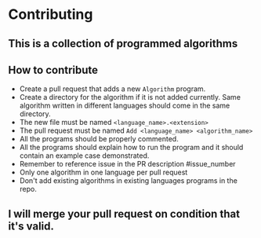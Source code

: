 # Contributing
## This is a collection of programmed algorithms
## How to contribute
- Create a pull request that adds a new `Algorithm` program.
- Create a directory for the algorithm if it is not added currently. Same algorithm written in different languages should come in the same directory.
- The new file must be named `<language_name>.<extension>`
- The pull request must be named `Add <language_name> <algorithm_name>`
- All the programs should be properly commented.
- All the programs should explain how to run the program and it should contain an example case demonstrated.
- Remember to reference issue in the PR description #issue_number 
- Only one algorithm in one language per pull request
- Don't add existing algorithms in existing languages programs in the repo.


## I will merge your pull request on condition that it's valid.
